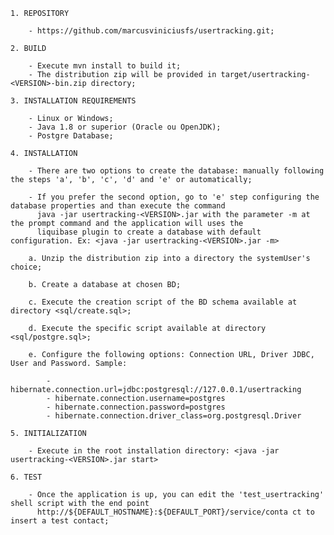     1. REPOSITORY

        - https://github.com/marcusviniciusfs/usertracking.git;

    2. BUILD

        - Execute mvn install to build it;
        - The distribution zip will be provided in target/usertracking-<VERSION>-bin.zip directory;

    3. INSTALLATION REQUIREMENTS

        - Linux or Windows;
        - Java 1.8 or superior (Oracle ou OpenJDK);
        - Postgre Database;

    4. INSTALLATION

        - There are two options to create the database: manually following the steps 'a', 'b', 'c', 'd' and 'e' or automatically;

        - If you prefer the second option, go to 'e' step configuring the database properties and than execute the command
          java -jar usertracking-<VERSION>.jar with the parameter -m at the prompt command and the application will uses the
          liquibase plugin to create a database with default configuration. Ex: <java -jar usertracking-<VERSION>.jar -m>

        a. Unzip the distribution zip into a directory the systemUser's choice;

        b. Create a database at chosen BD;

        c. Execute the creation script of the BD schema available at directory <sql/create.sql>;

        d. Execute the specific script available at directory <sql/postgre.sql>;

        e. Configure the following options: Connection URL, Driver JDBC, User and Password. Sample:

            - hibernate.connection.url=jdbc:postgresql://127.0.0.1/usertracking
            - hibernate.connection.username=postgres
            - hibernate.connection.password=postgres
            - hibernate.connection.driver_class=org.postgresql.Driver

    5. INITIALIZATION

        - Execute in the root installation directory: <java -jar usertracking-<VERSION>.jar start>

    6. TEST

        - Once the application is up, you can edit the 'test_usertracking' shell script with the end point
          http://${DEFAULT_HOSTNAME}:${DEFAULT_PORT}/service/conta ct to insert a test contact;
